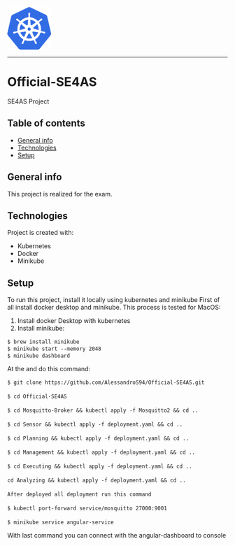 <img src="https://github.com/kubernetes/kubernetes/raw/master/logo/logo.png" width="100">

----
# Official-SE4AS
SE4AS Project
## Table of contents
* [General info](#general-info)
* [Technologies](#technologies)
* [Setup](#setup)

## General info
This project is realized for the exam.
	
## Technologies
Project is created with:
* Kubernetes
* Docker
* Minikube
	
## Setup
To run this project, install it locally using kubernetes and minikube
First of all install docker desktop and minikube.
This process is tested for MacOS:
1. Install docker Desktop with kubernetes
2. Install minikube:
```
$ brew install minikube
$ minikube start --memory 2048
$ minikube dashboard
```

At the and do this command:
```
$ git clone https://github.com/AlessandroS94/Official-SE4AS.git

$ cd Official-SE4AS

$ cd Mosquitto-Broker && kubectl apply -f Mosquitto2 && cd ..

$ cd Sensor && kubectl apply -f deployment.yaml && cd ..

$ cd Planning && kubectl apply -f deployment.yaml && cd ..

$ cd Management && kubectl apply -f deployment.yaml && cd ..

$ cd Executing && kubectl apply -f deployment.yaml && cd ..

cd Analyzing && kubectl apply -f deployment.yaml && cd ..

After deployed all deployment run this command 

$ kubectl port-forward service/mosquitto 27000:9001

$ minikube service angular-service

```

With last command you can connect with the angular-dashboard to console
